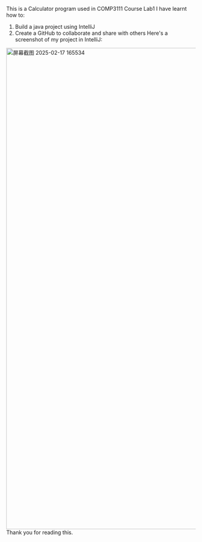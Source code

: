 This is a Calculator program used in COMP3111 Course Lab1
I have learnt how to:
  1. Build a java project using IntelliJ
  2. Create a GitHub to collaborate and share with others
Here's a screenshot of my project in IntelliJ:
<img width="1280" alt="屏幕截图 2025-02-17 165534" src="https://github.com/user-attachments/assets/b7fbb67a-532c-403c-9dee-aaddc24d148e" />
Thank you for reading this.
